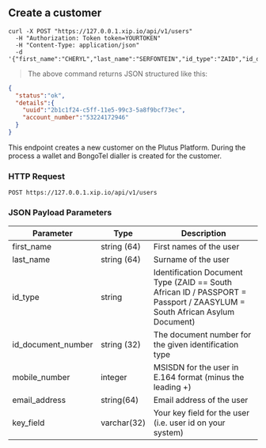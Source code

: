 ## Create a customer

```shell
curl -X POST "https://127.0.0.1.xip.io/api/v1/users"
  -H "Authorization: Token token=YOURTOKEN"
  -H "Content-Type: application/json"
  -d '{"first_name":"CHERYL","last_name":"SERFONTEIN","id_type":"ZAID","id_document_number":"7001010101081","email_address":"cheryl@imogo.co.za","mobile_number":"08012345679"}'
```

> The above command returns JSON structured like this:

```json
{
  "status":"ok",
  "details":{
    "uuid":"2b1c1f24-c5ff-11e5-99c3-5a8f9bcf73ec",
    "account_number":"53224172946"
  }
}
```
This endpoint creates a new customer on the Plutus Platform.  During the process a wallet and BongoTel dialler is created for the customer.

### HTTP Request

`POST https://127.0.0.1.xip.io/api/v1/users`


### JSON Payload Parameters

Parameter | Type | Description
--------- | ---- | -----------
first_name | string (64) | First names of the user
last_name | string (64) | Surname of the user
id_type | string | Identification Document Type (ZAID == South African ID / PASSPORT = Passport / ZAASYLUM = South African Asylum Document)
id_document_number | string (32) | The document number for the given identification type
mobile_number | integer | MSISDN for the user in E.164 format (minus the leading +)
email_address | string(64) | Email address of the user
key_field | varchar(32) | Your key field for the user (i.e. user id on your system)
